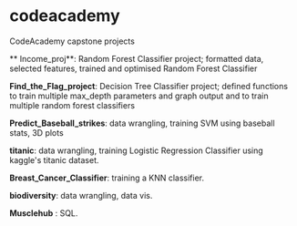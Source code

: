 # codeacademy
CodeAcademy capstone projects

** Income_proj**: Random Forest Classifier project; formatted data, selected features, trained and optimised Random Forest Classifier

**Find_the_Flag_project**:  Decision Tree Classifier project; defined functions to train multiple max_depth parameters and graph output and to train multiple random forest classifiers

**Predict_Baseball_strikes**: data wrangling, training SVM using baseball stats, 3D plots

**titanic**: data wrangling, training Logistic Regression Classifier using kaggle's titanic dataset. 

**Breast_Cancer_Classifier**: training a KNN classifier. 

**biodiversity**: data wrangling, data vis. 

**Musclehub** : SQL. 
